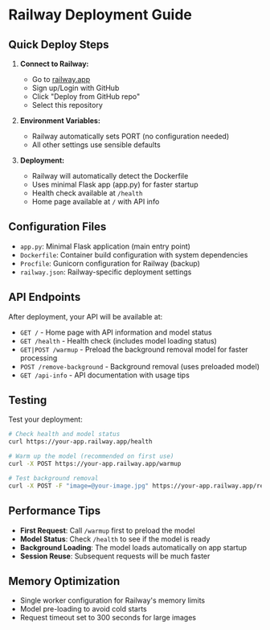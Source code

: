 # Railway Deployment Guide

## Quick Deploy Steps

1. **Connect to Railway:**
   - Go to [railway.app](https://railway.app)
   - Sign up/Login with GitHub
   - Click "Deploy from GitHub repo"
   - Select this repository

2. **Environment Variables:**
   - Railway automatically sets PORT (no configuration needed)
   - All other settings use sensible defaults

3. **Deployment:**
   - Railway will automatically detect the Dockerfile
   - Uses minimal Flask app (app.py) for faster startup
   - Health check available at `/health`
   - Home page available at `/` with API info

## Configuration Files

- `app.py`: Minimal Flask application (main entry point)
- `Dockerfile`: Container build configuration with system dependencies  
- `Procfile`: Gunicorn configuration for Railway (backup)
- `railway.json`: Railway-specific deployment settings

## API Endpoints

After deployment, your API will be available at:
- `GET /` - Home page with API information and model status
- `GET /health` - Health check (includes model loading status)
- `GET|POST /warmup` - Preload the background removal model for faster processing
- `POST /remove-background` - Background removal (uses preloaded model)
- `GET /api-info` - API documentation with usage tips

## Testing

Test your deployment:
```bash
# Check health and model status
curl https://your-app.railway.app/health

# Warm up the model (recommended on first use)
curl -X POST https://your-app.railway.app/warmup

# Test background removal
curl -X POST -F "image=@your-image.jpg" https://your-app.railway.app/remove-background --output result.png
```

## Performance Tips

- **First Request**: Call `/warmup` first to preload the model
- **Model Status**: Check `/health` to see if the model is ready
- **Background Loading**: The model loads automatically on app startup
- **Session Reuse**: Subsequent requests will be much faster

## Memory Optimization

- Single worker configuration for Railway's memory limits
- Model pre-loading to avoid cold starts
- Request timeout set to 300 seconds for large images
